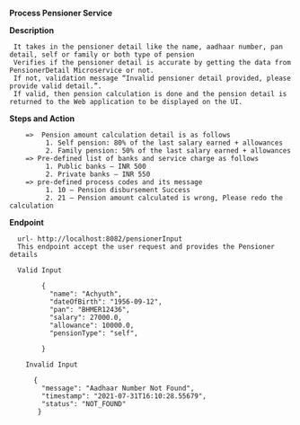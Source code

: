 **Process Pensioner  Service**
  
  **Description**
      
     It takes in the pensioner detail like the name, aadhaar number, pan detail, self or family or both type of pension
     Verifies if the pensioner detail is accurate by getting the data from PensionerDetail Microservice or not. 
     If not, validation message “Invalid pensioner detail provided, please provide valid detail.”.
     If valid, then pension calculation is done and the pension detail is returned to the Web application to be displayed on the UI.
    
   **Steps and Action**
   
        =>  Pension amount calculation detail is as follows
             1. Self pension: 80% of the last salary earned + allowances
             2. Family pension: 50% of the last salary earned + allowances
        => Pre-defined list of banks and service charge as follows
             1. Public banks – INR 500
             2. Private banks – INR 550
        => pre-defined process codes and its message
             1. 10 – Pension disbursement Success
             2. 21 – Pension amount calculated is wrong, Please redo the calculation
   **Endpoint**
   
      url- http://localhost:8082/pensionerInput 
      This endpoint accept the user request and provides the Pensioner details
      
      Valid Input
      
            {
              "name": "Achyuth",
              "dateOfBirth": "1956-09-12",
              "pan": "BHMER12436",
              "salary": 27000.0,
              "allowance": 10000.0,
              "pensionType": "self",
             
            }
            
        Invalid Input
       
          {
            "message": "Aadhaar Number Not Found",
            "timestamp": "2021-07-31T16:10:28.55679",
            "status": "NOT_FOUND"
           }
        
        
    
